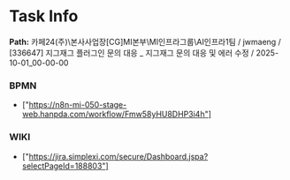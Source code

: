# Task Info

**Path:** 카페24(주)\본사사업장\[CG]MI본부\MI인프라그룹\AI인프라1팀 / jwmaeng / [336647] 지그재그 플러그인 문의 대응 _ 지그재그 문의 대응 및 에러 수정 / 2025-10-01_00-00-00

### BPMN
- ["https://n8n-mi-050-stage-web.hanpda.com/workflow/Fmw58yHU8DHP3i4h"]

### WIKI
- ["https://jira.simplexi.com/secure/Dashboard.jspa?selectPageId=188803"]

